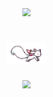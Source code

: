 <div align="center">
    <img src="https://readme-typing-svg.demolab.com?font=Inconsolata&weight=500&size=50&duration=4000&pause=300&color=A7A459&center=true&vCenter=true&multiline=true&repeat=false&random=false&width=1300&height=140&lines=Hello+hallo;I'm+Alice%2C+a+small+magical+girl+wannabe+%E2%9C%A9" width="70%" />
    <br><br>
    <!-- <pre>
    💼 Web • Back-end dev • Front-end dev
    🎮 Music • Games • Anime • Code • Art
    </pre> -->
    <br><br>
    <img src="https://raw.githubusercontent.com/quenyu/quenyu/master/assets/kyubei.gif" height="40" /
    <br><br><br>
    
[![](https://img.shields.io/badge/Telegram-2CA5E0?style=for-the-badge&logo=telegram&logoColor=white)](https://t.me/elfiu)
</div>
